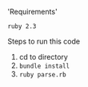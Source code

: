 'Requirements'

 `ruby 2.3`

Steps to run this code

1. cd to directory
2. `bundle install`
3. `ruby parse.rb`

